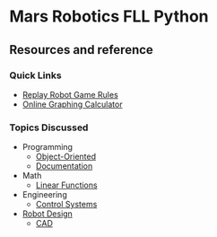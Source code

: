 # Mars Robotics FLL Python

## Resources and reference

### Quick Links

* [Replay Robot Game Rules](https://firstinspiresst01.blob.core.windows.net/first-game-changers/fll-challenge/FLL-Challenge-RGR-Final.pdf)
* [Online Graphing Calculator](https://www.desmos.com/calculator)

### Topics Discussed

* Programming
  * [Object-Oriented](./programming/object-oriented)
  * [Documentation](./programming/documentation)
* Math
  * [Linear Functions](./math/linear-functions)
* Engineering
  * [Control Systems](./engineering/control-systems)
* [Robot Design](./lego-robot-design)
  * [CAD](./lego-robot-design/cad)
